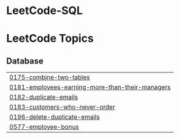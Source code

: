 # LeetCode-SQL
<!---LeetCode Topics Start-->
# LeetCode Topics
## Database
|  |
| ------- |
| [0175-combine-two-tables](https://github.com/Rubab13/LeetCode-SQL/tree/master/0175-combine-two-tables) |
| [0181-employees-earning-more-than-their-managers](https://github.com/Rubab13/LeetCode-SQL/tree/master/0181-employees-earning-more-than-their-managers) |
| [0182-duplicate-emails](https://github.com/Rubab13/LeetCode-SQL/tree/master/0182-duplicate-emails) |
| [0183-customers-who-never-order](https://github.com/Rubab13/LeetCode-SQL/tree/master/0183-customers-who-never-order) |
| [0196-delete-duplicate-emails](https://github.com/Rubab13/LeetCode-SQL/tree/master/0196-delete-duplicate-emails) |
| [0577-employee-bonus](https://github.com/Rubab13/LeetCode-SQL/tree/master/0577-employee-bonus) |
<!---LeetCode Topics End-->